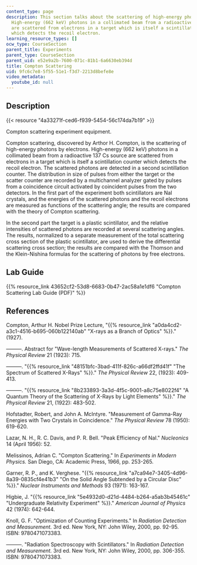 ```yaml
---
content_type: page
description: This section talks about the scattering of high-energy photons by electrons.
  High-energy (662 keV) photons in a collimated beam from a radioactive 137 Cs source
  are scattered from electrons in a target which is itself a scintillation counter
  which detects the recoil electron.
learning_resource_types: []
ocw_type: CourseSection
parent_title: Experiments
parent_type: CourseSection
parent_uid: e52e9a2b-7600-071c-81b1-6a6630eb394d
title: Compton Scattering
uid: 9fc6c7e8-5f55-51e1-f3d7-2213d8befe8e
video_metadata:
  youtube_id: null
---
```


Description
-----------

{{< resource "4a33271f-ced6-f939-5454-56c174da7b19" >}}

Compton scattering experiment equipment.

Compton scattering, discovered by Arthor H. Compton, is the scattering of high-energy photons by electrons. High-energy (662 keV) photons in a collimated beam from a radioactive 137 Cs source are scattered from electrons in a target which is itself a scintillation counter which detects the recoil electron. The scattered photons are detected in a second scintillation counter. The distribution in size of pulses from either the target or the scatter counter are recorded by a multichannel analyzer gated by pulses from a coincidence circuit activated by coincident pulses from the two detectors. In the first part of the experiment both scintillators are NaI crystals, and the energies of the scattered photons and the recoil electrons are measured as functions of the scattering angle; the results are compared with the theory of Compton scattering.

In the second part the target is a plastic scintillator, and the relative intensities of scattered photons are recorded at several scattering angles. The results, normalized to a separate measurement of the total scattering cross section of the plastic scintillator, are used to derive the differential scattering cross section; the results are compared with the Thomson and the Klein-Nishina formulas for the scattering of photons by free electrons.

Lab Guide
---------

{{% resource_link 43652cf2-53d8-6683-0b47-2ac58a1e1df6 "Compton Scattering Lab Guide (PDF)" %}}

References
----------

Compton, Arthur H. Nobel Prize Lecture, "{{% resource_link "a0da4cd2-a3c1-4516-b695-060b122140ab" "X-rays as a Branch of Optics" %}}." (1927).

———. Abstract for "Wave-length Measurements of Scattered X-rays." _The Physical Review_ 21 (1923): 715.

———. "{{% resource_link "48151bfc-3bad-411f-826c-a66df2ffd41f" "The Spectrum of Scattered X-Rays" %}}." _The Physical Review_ 22, (1923): 409-413.

———. "{{% resource_link "8b233893-3a3d-4f5c-9001-a8c75e8022f4" "A Quantum Theory of the Scattering of X-Rays by Light Elements" %}}." _The Physical Review_ 21, (1922): 483-502.

Hofstadter, Robert, and John A. McIntyre. "Measurement of Gamma-Ray Energies with Two Crystals in Coincidence." _The Physical Review_ 78 (1950): 619-620.

Lazar, N. H., R. C. Davis, and P. R. Bell. "Peak Efficiency of NaI." _Nucleonics_ 14 (April 1956): 52.

Melissinos, Adrian C. "Compton Scattering." In _Experiments in Modern Physics._ San Diego, CA: Academic Press, 1966, pp. 253-265.

Garner, R. P., and K. Verghese. "{{% resource_link "a7ca94e7-3405-4d96-8a39-0835cf4e41b3" "On the Solid Angle Subtended by a Circular Disc" %}}." _Nuclear Instruments and Methods_ 93 (1971): 163-167.

Higbie, J. "{{% resource_link "5e4932d0-d21d-4484-b264-a5ab3b45461c" "Undergraduate Relativity Experiment" %}}." _American Journal of Physics_ 42 (1974): 642-644.

Knoll, G. F. "Optimization of Counting Experiments." In _Radiation Detection and Measurement._ 3rd ed. New York, NY: John Wiley, 2000, pp. 92-95. ISBN: 9780471073383.

———. "Radiation Spectroscopy with Scintillators." In _Radiation Detection and Measurement._ 3rd ed. New York, NY: John Wiley, 2000, pp. 306-355. ISBN: 9780471073383.